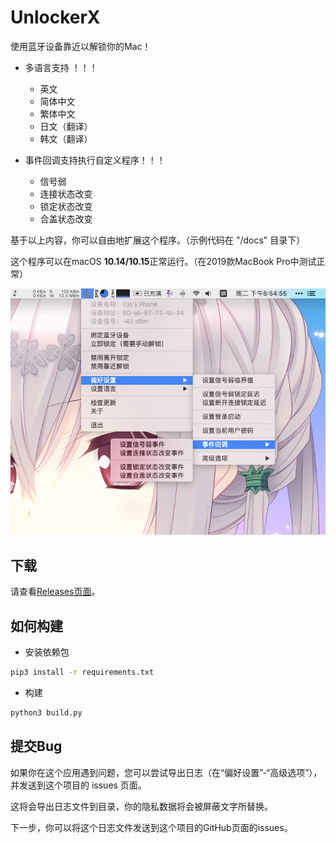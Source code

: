 # UnlockerX

使用蓝牙设备靠近以解锁你的Mac！

* 多语言支持 ！！！
  * 英文
  * 简体中文
  * 繁体中文
  * 日文（翻译）
  * 韩文（翻译）

* 事件回调支持执行自定义程序！！！
  * 信号弱
  * 连接状态改变
  * 锁定状态改变
  * 合盖状态改变

基于以上内容，你可以自由地扩展这个程序。（示例代码在 "/docs" 目录下）

这个程序可以在macOS **10.14/10.15**正常运行。（在2019款MacBook Pro中测试正常）

![Thumbnail](docs/img/thumbnail_cn.png)

## 下载

请查看[Releases页面](../../releases)。

## 如何构建

* 安装依赖包

```bash
pip3 install -r requirements.txt
```

* 构建

```bash
python3 build.py
```


## 提交Bug

如果你在这个应用遇到问题，您可以尝试导出日志（在“偏好设置”-“高级选项”），并发送到这个项目的 issues 页面。

这将会导出日志文件到目录，你的隐私数据将会被屏蔽文字所替换。

下一步，你可以将这个日志文件发送到这个项目的GitHub页面的issues。

